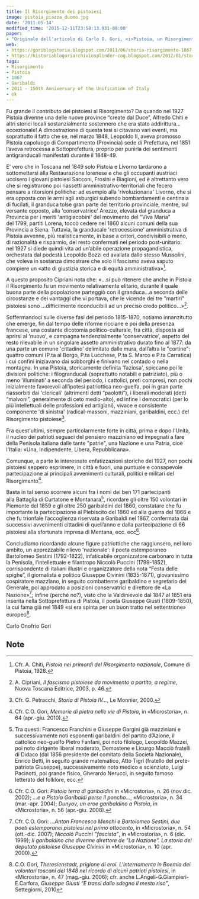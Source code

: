 ```yaml
---
title: Il Risorgimento dei pistoiesi
image: pistoia_piazza_duomo.jpg
date: '2011-05-14'
modified_time: '2015-12-11T23:58:13.931-08:00'
paper:
- "Originale dell'articolo di Carlo O. Gori, <i>Pistoia, un Risorgimento tra entusiasmi e polemiche</i>, comparso sul numero 67, 2011 di «Microstoria»"
web: 
- https://goriblogstoria.blogspot.com/2011/06/storia-risorgimento-1867-garibaldi.html
- https://historiablogoriarchiviosplinder-cog.blogspot.com/2012/01/storia-il-risorgimento-dei-pistoiesi.html
tags:
- Risorgimento
- Pistoia
- 1867
- Garibaldi
- 2011 - 150th Anniversary of the Unification of Italy
- ok
---
```


Fu grande il contributo dei pistoiesi al Risorgimento?
Da quando nel 1927 Pistoia divenne una delle nuove province “create dal Duce”, Alfredo Chiti e altri storici locali sostanzialmente sostennero che era stato addirittura… eccezionale! A dimostrazione di questa tesi si citavano vari eventi, ma soprattutto il fatto che se, nel marzo 1848, Leopoldo II, aveva promosso Pistoia capoluogo di Compartimento (Provincia) sede di Prefettura, nel 1851 l’aveva retrocessa a Sottoprefettura, proprio per punirla dei sentimenti antigranducali manifestati durante il 1848-49.

E’ vero che in Toscana nel 1849 solo Pistoia e Livorno tardarono a sottomettersi alla Restaurazione lorenese e che gli occupanti austriaci uccisero i giovani pistoiesi Sacconi, Frosini e Biagioni, ed è altrettanto vero che si registrarono poi riassetti amministrativo-territoriali che fecero pensare a ritorsioni politiche: ad esempio alla 'rivoluzionaria' Livorno, che si era opposta con le armi agli asburgici subendo bombardamenti e centinaia di fucilati, il granduca tolse gran parte del territorio provinciale, mentre, sul versante opposto, alla 'conservatrice' Arezzo, elevata dal granduca a Provincia per i meriti 'antigiacobini' del movimento del "Viva Maria" del 1799, partiti Lorena, toccò cedere nel 1860 alcuni comuni della sua Provincia a Siena.
Tuttavia, la granducale 'retrocessione' amministrativa di Pistoia avvenne, più realisticamente, in base a criteri, condivisibili o meno, di razionalità e risparmio, del resto confermati nel periodo post-unitario: nel 1927 si diede quindi vita ad un’abile operazione propagandistica, orchestata dal podestà Leopoldo Bozzi ed avallata dallo stesso Mussolini, che voleva in sostanza dimostrare che solo il fascismo aveva saputo compiere un «atto di giustizia storica e di equità amministrativa»[^fn1].

A questo proposito Cipriani nota che: «…si può ritenere che anche in Pistoia il Risorgimento fu un movimento relativamente elitario, durante il quale buona parte della popolazione parteggiò con il granduca…a seconda delle circostanze e dei vantaggi che vi portava, che le vicende dei tre "martiri" pistoiesi sono …difficilmente riconducibili ad un preciso credo politico…»[^fn2].

Soffermandoci sulle diverse fasi del periodo 1815-1870, notiamo innanzitutto che emerge, fin dal tempo delle riforme ricciane e poi della presenza francese, una costante dicotomia politico-culturale, fra città, disposta ad aprirsi al 'nuovo', e campagna tendenzialmente 'conservatrice', aspetto del resto rilevabile in un singolare assetto amministrativo durato fino al 1877: da una parte un comune 'cittadino' delimitato dalle mura, dall’altra le "cortine": quattro comuni (P.ta al Borgo, P.ta Lucchese, P.ta S. Marco e P.ta Carratica) i cui confini iniziavano dai sobborghi e finivano nel contado o nella montagna. In una Pistoia, storicamente definita 'faziosa', spiccano poi le divisioni politiche: i filogranducali (soprattutto notabili e patriziato), più o meno 'illuminati' a seconda del periodo, i cattolici, preti compresi, non pochi inizialmente favorevoli all’ipotesi patriottica neo-guelfa, poi in gran parte riassorbiti dai 'clericali' (altrimenti detti “paolotti”), i liberali moderati (detti “malvoni”, generalmente di ceto medio-alto), ed infine i democratici (per lo più intellettuali delle professioni ed artigiani), vivace e consistente componente 'di sinistra' (radical-massoni, mazziniani, garibaldini, ecc.) del Risorgimento pistoiese[^fn3].

Fra quest'ultimi, sempre particolarmente forte in città, prima e dopo l'Unità, il nucleo dei patrioti seguaci del pensiero mazziniano ed impegnati a fare della Penisola italiana dalle tante "patrie", una Nazione e una Patria, cioè l'Italia: «Una, Indipendente, Libera, Repubblicana».

Comunque, a parte le interessate enfatizzazioni storiche del 1927, non pochi pistoiesi seppero esprimere, in città e fuori, una puntuale e consapevole partecipazione ai principali avvenimenti culturali, politici e militari del Risorgimento[^fn4].

Basta in tal senso scorrere alcuni fra i nomi dei ben 171 partecipanti alla Battaglia di Curtatone e Montanara[^fn5], ricordare gli oltre 150 volontari in Piemonte del 1859 e gli oltre 250 garibaldini del 1860, constatare che fu importante la partecipazione al Plebiscito del 1860 ed alla guerra del 1866 e che fu trionfale l’accoglienza riservata a Garibaldi nel 1867, confermata dai successivi avvenimenti cittadini di quell’anno e dalla partecipazione di 66 pistoiesi alla sfortunata impresa di Mentana, ecc. ecc[^fn6].

Concludiamo ricordando alcune figure patriottiche che raggiunsero, nel loro ambito, un apprezzabile rilievo 'nazionale': il poeta estemporaneo Bartolomeo Sestini (1792-1822), infaticabile organizzatore carbonaro in tutta la Penisola, l’intellettuale e filantropo Niccolò Puccini (1799-1852), corrispondente di italiani illustri e organizzatore della nota “Festa delle spighe”, il giornalista e politico Giuseppe Civinini (1835-1871), giovanissimo cospiratore mazziano, in seguito combattente garibaldino e segretario del Generale, poi approdato a posizioni conservatrici e direttore de «La Nazione»[^fn7]; infine (perché no?), visto che la Valdinievole dal 1847 al 1851 era inserita nella Sottoprefettura di Pistoia, il poeta Giuseppe Giusti (1809-1850), la cui fama già nel 1849 «si era spinta per un buon tratto nel settentrione» europeo[^fn8].

Carlo Onofrio Gori

<div class="page-notes"> 
<h2>Note</h2>
</div>

[^fn1]: Cfr. A. Chiti, _Pistoia nei primordi del Risorgimento nazionale_, Comune di Pistoia, 1928.

[^fn2]: A. Cipriani, _Il fascismo pistoiese da movimento a partito, a regime_, Nuova Toscana Editrice, 2003, p. 46.

[^fn3]: Cfr. G. Petracchi, _Storia di Pistoia IV…_, Le Monnier, 2000.

[^fn4]: Cfr. C.O. Gori, _Memorie di pietra nelle vie di Pistoia_, in «Microstoria», n. 64 (apr.-giu. 2010).

[^fn5]: Tra questi: Francesco Franchini e Giuseppe Gargini già mazziniani e successivamente noti esponenti garibaldini del partito d’Azione, il cattolico neo-guelfo Pietro Fanfani, poi noto filologo, Leopoldo Mazzei, poi noto dirigente liberal moderato, Demostene e Licurgo Macciò fratelli di Didaco (dal 1856 presidente del comitato della Società Nazionale), Enrico Betti, in seguito grande matematico, Atto Tigri (fratello del prete-patriota Giuseppe), successivamente noto medico e scienziato, Luigi Pacinotti, poi grande fisico, Gherardo Nerucci, in seguito famoso letterato del folklore, ecc.

[^fn6]: Cfr. C.O. Gori: _Pistoia terra di garibaldini_ in «Microstoria», n. 26 (nov.dic. 2002);  _…e a Pistoia Garibaldi perse il poncho…_, «Microstoria», n. 34 (mar.-apr. 2004); _Dunyov, un eroe garibaldino a Pistoia_, in «Microstoria», n. 56 (apr.-giu. 2008).

[^fn7]: Cfr. C.O. Gori: _…Anton Francesco Menchi e Bartolomeo Sestini, due poeti estemporanei pistoiesi nel primo ottocento_, in «Microstoria», n. 54 (ott.-dic. 2007); _Niccolò Puccini “fascista”_, in «Microstoria», n. 6 (dic. 1999); _Il garibaldino che divenne direttore de "La Nazione". La storia del deputato pistoiese Giuseppe Civinini_ in «Microstoria», n. 10 (apr. 2000).

[^fn8]: C.O. Gori, _Theresienstadt, prigione di eroi. L'internamento in Boemia dei volontari toscani del 1848 nel ricordo di alcuni patrioti pistoiesi_, in «Microstoria», n. 47 (mag.-giu. 2006); cfr. anche L.Angeli-G.Giampieri-E.Carfora, _Giuseppe Giusti “E trassi dallo sdegno il mesto riso”_, Settegiorni, 2010
